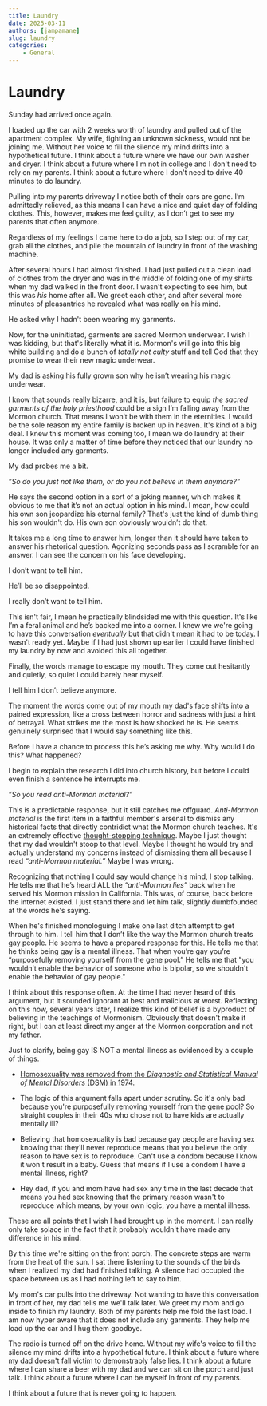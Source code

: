 ```yaml
---
title: Laundry
date: 2025-03-11
authors: [jampamane]
slug: laundry
categories:
    - General
---
```


# Laundry

Sunday had arrived once again.

I loaded up the car with 2 weeks worth of laundry and pulled out of the apartment complex. My wife, fighting an unknown sickness, would not be joining me. Without her voice to fill the silence my mind drifts into a hypothetical future. I think about a future where we have our own washer and dryer. I think about a future where I'm not in college and I don't need to rely on my parents. I think about a future where I don't need to drive 40 minutes to do laundry.

Pulling into my parents driveway I notice both of their cars are gone. I’m admittedly relieved, as this means I can have a nice and quiet day of folding clothes. This, however, makes me feel guilty, as I don’t get to see my parents that often anymore.

<!-- more -->
Regardless of my feelings I came here to do a job, so I step out of my car, grab all the clothes, and pile the mountain of laundry in front of the washing machine.

After several hours I had almost finished. I had just pulled out a clean load of clothes from the dryer and was in the middle of folding one of my shirts when my dad walked in the front door. I wasn't expecting to see him, but this was *his* home after all. We greet each other, and after several more minutes of pleasantries he revealed what was really on his mind.

He asked why I hadn't been wearing my garments.

Now, for the uninitiated, garments are sacred Mormon underwear. I wish I was kidding, but that's literally what it is. Mormon's will go into this big white building and do a bunch of *totally not culty* stuff and tell God that they promise to wear their new magic underwear.

My dad is asking his fully grown son why he isn’t wearing his magic underwear.

I know that sounds really bizarre, and it is, but failure to equip *the sacred garments of the holy priesthood* could be a sign I’m falling away from the Mormon church. That means I won’t be with them in the eternities. I would be the sole reason my entire family is broken up in heaven. It's kind of a big deal. I knew this moment was coming too, I mean we do laundry at their house. It was only a matter of time before they noticed that our laundry no longer included any garments.

My dad probes me a bit.

*”So do you just not like them, or do you not believe in them anymore?”*

He says the second option in a sort of a joking manner, which makes it obvious to me that it’s not an actual option in his mind. I mean, how could his own son jeopardize his eternal family? That's just the kind of dumb thing his son wouldn't do. His own son obviously wouldn’t do that.

It takes me a long time to answer him, longer than it should have taken to answer his rhetorical question. Agonizing seconds pass as I scramble for an answer. I can see the concern on his face developing.

I don’t want to tell him.

He’ll be so disappointed.

I really don’t want to tell him.

This isn't fair, I mean he practically blindsided me with this question. It's like I’m a feral animal and he’s backed me into a corner. I knew we we're going to have this conversation *eventually* but that didn't mean it had to be today. I wasn't ready yet. Maybe if I had just shown up earlier I could have finished my laundry by now and avoided this all together.

Finally, the words manage to escape my mouth. They come out hesitantly and quietly, so quiet I could barely hear myself.

I tell him I don’t believe anymore.

The moment the words come out of my mouth my dad's face shifts into a pained expression, like a cross between horror and sadness with just a hint of betrayal. What strikes me the most is how shocked he is. He seems genuinely surprised that I would say something like this.

Before I have a chance to process this he’s asking me why. Why would I do this? What happened?

I begin to explain the research I did into church history, but before I could even finish a sentence he interrupts me.

*”So you read anti-Mormon material?”*

This is a predictable response, but it still catches me offguard. *Anti-Mormon material* is the first item in a faithful member's arsenal to dismiss any historical facts that directly contridict what the Mormon church teaches. It's an extremely effective [thought-stopping technique](https://en.wikipedia.org/wiki/Thought-terminating_clich%C3%A9). Maybe I just thought that my dad wouldn't stoop to that level. Maybe I thought he would try and actually understand my concerns instead of dismissing them all because I read *“anti-Mormon material.”* Maybe I was wrong.

Recognizing that nothing I could say would change his mind, I stop talking. He tells me that he’s heard ALL the *“anti-Mormon lies”* back when he served his Mormon mission in California. This was, of course, back before the internet existed. I just stand there and let him talk, slightly dumbfounded at the words he's saying.

When he's finished monologuing I make one last ditch attempt to get through to him. I tell him that I don’t like the way the Mormon church treats gay people. He seems to have a prepared response for this. He tells me that he thinks being gay is a mental illness. That when you’re gay you’re “purposefully removing yourself from the gene pool.” He tells me that "you wouldn’t enable the behavior of someone who is bipolar, so we shouldn't enable the behavior of gay people."

I think about this response often. At the time I had never heard of this argument, but it sounded ignorant at best and malicious at worst. Reflecting on this now, several years later, I realize this kind of belief is a byproduct of believing in the teachings of Mormonism. Obviously that doesn't make it right, but I can at least direct my anger at the Mormon corporation and not my father.

Just to clarify, being gay IS NOT a mental illness as evidenced by a couple of things.

- [Homosexuality was removed from the *Diagnostic and Statistical Manual of Mental Disorders* (DSM) in 1974](https://en.wikipedia.org/wiki/Homosexuality_in_the_DSM).

- The logic of this argument falls apart under scrutiny. So it's only bad because you're purposefully removing yourself from the gene pool? So straight couples in their 40s who chose not to have kids are actually mentally ill?

- Believing that homosexuality is bad because gay people are having sex knowing that they'll never reproduce means that you believe the only reason to have sex is to reproduce. Can't use a condom because I know it won't result in a baby. Guess that means if I use a condom I have a mental illness, right?

- Hey dad, if you and mom have had sex any time in the last decade that means you had sex knowing that the primary reason wasn't to reproduce which means, by your own logic, you have a mental illness.

These are all points that I wish I had brought up in the moment. I can really only take solace in the fact that it probably wouldn't have made any difference in his mind.

By this time we're sitting on the front porch. The concrete steps are warm from the heat of the sun. I sat there listening to the sounds of the birds when I realized my dad had finished talking. A silence had occupied the space between us as I had nothing left to say to him.

My mom's car pulls into the driveway. Not wanting to have this conversation in front of her, my dad tells me we'll talk later. We greet my mom and go inside to finish my laundry. Both of my parents help me fold the last load. I am now hyper aware that it does not include any garments. They help me load up the car and I hug them goodbye.

The radio is turned off on the drive home. Without my wife's voice to fill the silence my mind drifts into a hypothetical future. I think about a future where my dad doesn't fall victim to demonstrably false lies. I think about a future where I can share a beer with my dad and we can sit on the porch and just talk. I think about a future where I can be myself in front of my parents.

I think about a future that is never going to happen.
